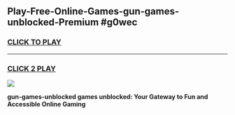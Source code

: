 
## Play-Free-Online-Games-gun-games-unblocked-Premium #g0wec
<h3>
<a href="https://premium.freeplayer.one?title=gun-games-unblocked&ref=8M">CLICK TO PLAY</a></h3>
<hr>

<h3>
<a href="https://premium.freeplayer.one?title=gun-games-unblocked&ref=8M">CLICK 2 PLAY</a>
  
</h3>

<a href="https://premium.freeplayer.one?title=gun-games-unblocked&ref=8M"><img src="https://clearcache.store/games.png"></a>


**gun-games-unblocked games unblocked: Your Gateway to Fun and Accessible Online Gaming**
